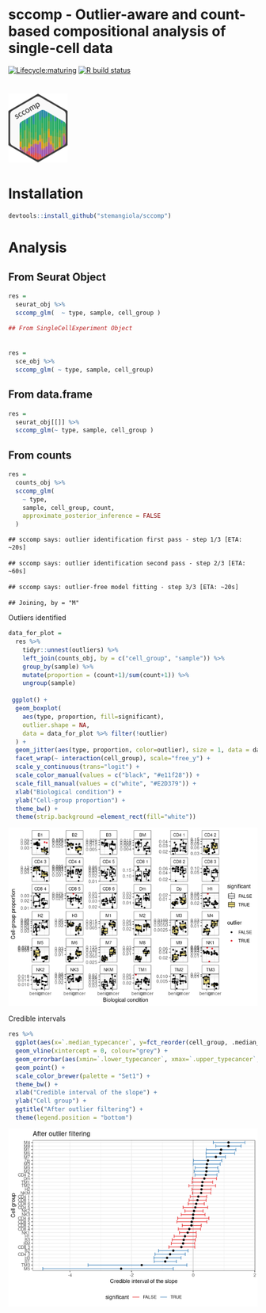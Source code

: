 sccomp - Outlier-aware and count-based compositional analysis of
single-cell data
================

<!-- badges: start -->

[![Lifecycle:maturing](https://img.shields.io/badge/lifecycle-maturing-blue.svg)](https://www.tidyverse.org/lifecycle/#maturing)
[![R build
status](https://github.com/stemangiola/tidyseurat/workflows/R-CMD-check/badge.svg)](https://github.com/stemangiola/tidyseurat/actions/)
<!-- badges: end -->

# <img src="inst/logo-01.png" height="139px" width="120px" />

# Installation

``` r
devtools::install_github("stemangiola/sccomp")
```

# Analysis

## From Seurat Object

``` r
res =
  seurat_obj %>%
  sccomp_glm(  ~ type, sample, cell_group )
```

``` r
## From SingleCellExperiment Object


res =
  sce_obj %>%
  sccomp_glm( ~ type, sample, cell_group)
```

## From data.frame

``` r
res =
  seurat_obj[[]] %>%
  sccomp_glm(~ type, sample, cell_group )
```

## From counts

``` r
res =
  counts_obj %>%
  sccomp_glm( 
    ~ type, 
    sample, cell_group, count, 
    approximate_posterior_inference = FALSE
  )
```

    ## sccomp says: outlier identification first pass - step 1/3 [ETA: ~20s]

    ## sccomp says: outlier identification second pass - step 2/3 [ETA: ~60s]

    ## sccomp says: outlier-free model fitting - step 3/3 [ETA: ~20s]

    ## Joining, by = "M"

Outliers identified

``` r
data_for_plot = 
  res %>% 
    tidyr::unnest(outliers) %>%
    left_join(counts_obj, by = c("cell_group", "sample")) %>%
    group_by(sample) %>%
    mutate(proportion = (count+1)/sum(count+1)) %>%
    ungroup(sample) 

 ggplot() +
  geom_boxplot(
    aes(type, proportion, fill=significant),
    outlier.shape = NA, 
    data = data_for_plot %>% filter(!outlier)
  ) + 
  geom_jitter(aes(type, proportion, color=outlier), size = 1, data = data_for_plot) + 
  facet_wrap(~ interaction(cell_group), scale="free_y") +
  scale_y_continuous(trans="logit") +
  scale_color_manual(values = c("black", "#e11f28")) +
  scale_fill_manual(values = c("white", "#E2D379")) +
  xlab("Biological condition") + 
  ylab("Cell-group proportion") + 
  theme_bw() +
  theme(strip.background =element_rect(fill="white"))
```

![](man/figures/unnamed-chunk-8-1.png)<!-- -->

Credible intervals

``` r
res %>%
  ggplot(aes(x=`.median_typecancer`, y=fct_reorder(cell_group, .median_typecancer))) +
  geom_vline(xintercept = 0, colour="grey") +
  geom_errorbar(aes(xmin=`.lower_typecancer`, xmax=`.upper_typecancer`, color=significant)) +
  geom_point() +
  scale_color_brewer(palette = "Set1") +
  theme_bw() +
  xlab("Credible interval of the slope") +
  ylab("Cell group") +
  ggtitle("After outlier filtering") +
  theme(legend.position = "bottom")
```

![](man/figures/unnamed-chunk-9-1.png)<!-- -->
